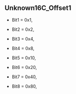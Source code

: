 ## Unknown16C_Offset1

* Bit1 = 0x1,
* Bit2 = 0x2,
* Bit3 = 0x4,
* Bit4 = 0x8,

* Bit5 = 0x10,
* Bit6 = 0x20,
* Bit7 = 0x40,
* Bit8 = 0x80,